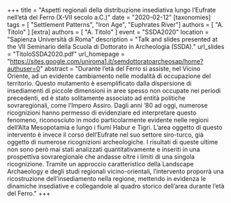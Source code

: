 +++
title = "Aspetti regionali della distribuzione insediativa lungo l’Eufrate nell’età del Ferro (X-VII secolo a.C.)"
date = "2020-02-12"
[taxonomies]
tags = [ "Settlement Patterns", "Iron Age", "Euphrates River"]
authors = [ "A. Titolo" ]
[extra]
authors = [ "A. Titolo" ]
event = "SSDA2020"
location = "Sapienza Università di Roma"
description = "Talk and slides presented at the VII Seminario della Scuola di Dottorato in Archeologia (SSDA)."
url_slides = "TitoloSSDA2020.pdf"
url_homepage = "https://sites.google.com/uniroma1.it/semdottoratoarcheosap/home?authuser=0"
abstract = "Durante l’età del Ferro si assiste, nel Vicino Oriente, ad un evidente cambiamento nelle modalità di occupazione del territorio. Questo mutamento è esemplificato dalla dispersione di insediamenti di piccole dimensioni in aree spesso non occupate nei periodi precedenti, ed è stato solitamente associato ad entità politiche sovraregionali, come l’Impero Assiro. Dagli anni ’80 ad oggi, numerose ricognizioni hanno permesso di evidenziare ed interpretare questo fenomeno, riconosciuto in modo particolarmente evidente nelle regioni dell’Alta Mesopotamia e lungo i fiumi Habur e Tigri. L’area oggetto di questo intervento è invece il corso dell’Eufrate nel suo settore siro-turco, già oggetto di numerose ricognizioni archeologiche. I risultati di queste ultime non sono  però mai stati analizzati quantitativamente e inseriti in una prospettiva sovraregionale che andasse oltre i limiti di una singola ricognizione. Tramite un approccio caratteristico della Landscape Archaeology e degli studi regionali vicino-orientali, l’intervento proporrà una ricostruzione dell’insediamento nella regione, mettendo in evidenza le dinamiche insediative e collegandole al quadro storico dell’area durante l’età del Ferro."
+++